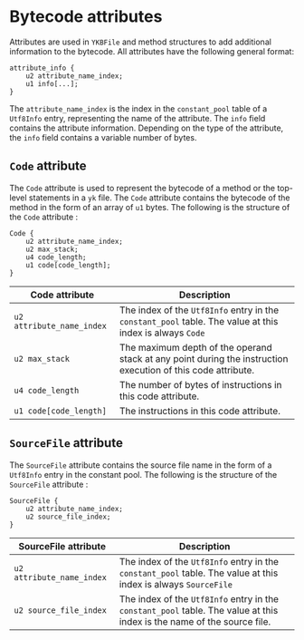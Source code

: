 # Bytecode attributes

Attributes are used in `YKBFile` and method structures to add additional information to the bytecode. All attributes
have the following general format:

```
attribute_info {
    u2 attribute_name_index;
    u1 info[...];
}
```

The `attribute_name_index` is the index in the `constant_pool` table of a `Utf8Info` entry, representing the name of the
attribute. The `info` field contains the attribute information. Depending on the type of the attribute, the `info` field
contains a variable number of bytes.

## `Code` attribute

The `Code` attribute is used to represent the bytecode of a method or the top-level statements in a `yk` file.
The `Code` attribute contains the bytecode of the method in the form of an array of `u1` bytes. The following is the
structure of the `Code` attribute :

```
Code {
    u2 attribute_name_index;
    u2 max_stack;
    u4 code_length;
    u1 code[code_length];
}
```

| Code attribute            | Description                                                                                                  |
|---------------------------|--------------------------------------------------------------------------------------------------------------|
| `u2 attribute_name_index` | The index of the `Utf8Info` entry in the `constant_pool` table. The value at this index is always `Code`     |
| `u2 max_stack`            | The maximum depth of the operand stack at any point during the instruction execution of this code attribute. |
| `u4 code_length`          | The number of bytes of instructions in this code attribute.                                                  |
| `u1 code[code_length]`    | The instructions in this code attribute.                                                                     |

## `SourceFile` attribute

The `SourceFile` attribute contains the source file name in the form of a `Utf8Info` entry in the constant pool. The
following is the structure
of the `SourceFile` attribute :

```
SourceFile {
    u2 attribute_name_index;
    u2 source_file_index;
}
```

| SourceFile attribute      | Description                                                                                                             |
|---------------------------|-------------------------------------------------------------------------------------------------------------------------|
| `u2 attribute_name_index` | The index of the `Utf8Info` entry in the `constant_pool` table. The value at this index is always `SourceFile`          |
| `u2 source_file_index`    | The index of the `Utf8Info` entry in the `constant_pool` table. The value at this index is the name of the source file. | 